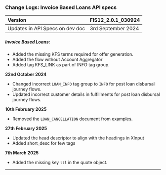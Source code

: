 ### Change Logs:  Invoice Based Loans API specs

| Version                         | FIS12_2.0.1_030924 |
| :------------------------------ | :----------------- |
| Updates in API Specs on dev doc | 3rd September 2024 |

##### Invoice Based Loans:

- Added the missing KFS terms required for offer generation.
- Added the flow without Account Aggregator
- Added tag KFS_LINK as part of INFO tag group.

****22nd October 2024****

- Changed incorrect `LOAN_INFO` tag group to `INFO` for post loan disbursal journey flows.
- Updated incorrect customer details in fulfillments for post loan disbursal journey flows.

****10th February 2025****

- Removed the `LOAN_CANCELLATION` document from examples.

****27th February 2025****
  - Updated the head descriptor to align with the headings in XInput
  - Added short_desc for few tags

****7th March 2025****  
  - Added the missing key `ttl` in the quote object.

---
